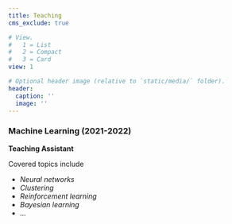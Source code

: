 ```yaml
---
title: Teaching
cms_exclude: true

# View.
#   1 = List
#   2 = Compact
#   3 = Card
view: 1

# Optional header image (relative to `static/media/` folder).
header:
  caption: ''
  image: ''
---
```

### Machine Learning (2021-2022)
**Teaching Assistant**

Covered topics include
- *Neural networks*
- *Clustering*
- *Reinforcement learning*
- *Bayesian learning*
- *...*
